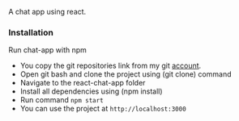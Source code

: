 A chat app using react.<br>


### Installation

Run chat-app with npm

   * You copy the git repositories link from my git <a href="https://github.com/Sumunbarman/rect-chat-app">account</a>.  <br>
   * Open git bash and clone the project using (git clone) command <br>
   * Navigate to the react-chat-app folder <br>
   * Install all dependencies using (npm install)  <br>
   * Run command ``` npm start ```
   * You can use the project at ``` http://localhost:3000 ```
   
